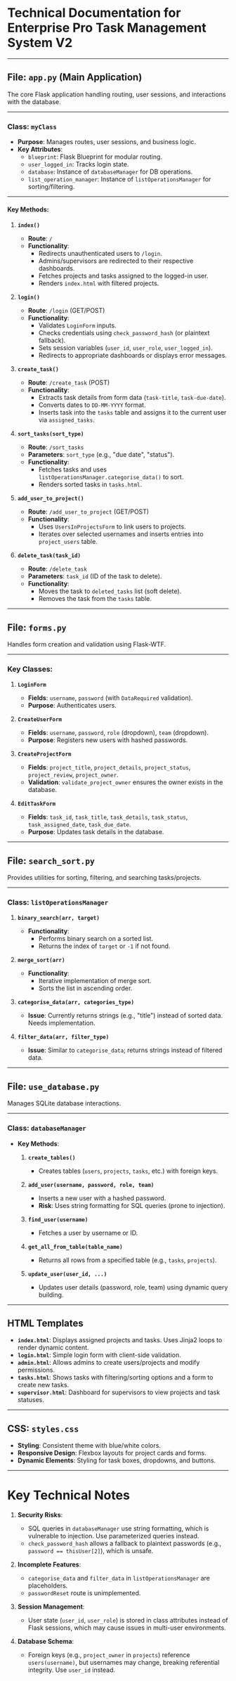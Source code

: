 # Technical Documentation for Enterprise Pro Task Management System V2

---

## **File: `app.py` (Main Application)**
The core Flask application handling routing, user sessions, and interactions with the database.

---

### **Class: `myClass`**
- **Purpose**: Manages routes, user sessions, and business logic.
- **Key Attributes**:
  - `blueprint`: Flask Blueprint for modular routing.
  - `user_logged_in`: Tracks login state.
  - `database`: Instance of `databaseManager` for DB operations.
  - `list_operation_manager`: Instance of `listOperationsManager` for sorting/filtering.

---

#### **Key Methods**:
1. **`index()`**  
   - **Route**: `/`  
   - **Functionality**:  
     - Redirects unauthenticated users to `/login`.  
     - Admins/supervisors are redirected to their respective dashboards.  
     - Fetches projects and tasks assigned to the logged-in user.  
     - Renders `index.html` with filtered projects.  

2. **`login()`**  
   - **Route**: `/login` (GET/POST)  
   - **Functionality**:  
     - Validates `LoginForm` inputs.  
     - Checks credentials using `check_password_hash` (or plaintext fallback).  
     - Sets session variables (`user_id`, `user_role`, `user_logged_in`).  
     - Redirects to appropriate dashboards or displays error messages.  

3. **`create_task()`**  
   - **Route**: `/create_task` (POST)  
   - **Functionality**:  
     - Extracts task details from form data (`task-title`, `task-due-date`).  
     - Converts dates to `DD-MM-YYYY` format.  
     - Inserts task into the `tasks` table and assigns it to the current user via `assigned_tasks`.  

4. **`sort_tasks(sort_type)`**  
   - **Route**: `/sort_tasks`  
   - **Parameters**: `sort_type` (e.g., "due date", "status").  
   - **Functionality**:  
     - Fetches tasks and uses `listOperationsManager.categorise_data()` to sort.  
     - Renders sorted tasks in `tasks.html`.  

5. **`add_user_to_project()`**  
   - **Route**: `/add_user_to_project` (GET/POST)  
   - **Functionality**:  
     - Uses `UsersInProjectsForm` to link users to projects.  
     - Iterates over selected usernames and inserts entries into `project_users` table.  

6. **`delete_task(task_id)`**  
   - **Route**: `/delete_task`  
   - **Parameters**: `task_id` (ID of the task to delete).  
   - **Functionality**:  
     - Moves the task to `deleted_tasks` list (soft delete).  
     - Removes the task from the `tasks` table.  

---

## **File: `forms.py`**
Handles form creation and validation using Flask-WTF.

---

### **Key Classes**:
1. **`LoginForm`**  
   - **Fields**: `username`, `password` (with `DataRequired` validation).  
   - **Purpose**: Authenticates users.  

2. **`CreateUserForm`**  
   - **Fields**: `username`, `password`, `role` (dropdown), `team` (dropdown).  
   - **Purpose**: Registers new users with hashed passwords.  

3. **`CreateProjectForm`**  
   - **Fields**: `project_title`, `project_details`, `project_status`, `project_review`, `project_owner`.  
   - **Validation**: `validate_project_owner` ensures the owner exists in the database.  

4. **`EditTaskForm`**  
   - **Fields**: `task_id`, `task_title`, `task_details`, `task_status`, `task_assigned_date`, `task_due_date`.  
   - **Purpose**: Updates task details in the database.  

---

## **File: `search_sort.py`**
Provides utilities for sorting, filtering, and searching tasks/projects.

---

### **Class: `listOperationsManager`**
1. **`binary_search(arr, target)`**  
   - **Functionality**:  
     - Performs binary search on a sorted list.  
     - Returns the index of `target` or `-1` if not found.  

2. **`merge_sort(arr)`**  
   - **Functionality**:  
     - Iterative implementation of merge sort.  
     - Sorts the list in ascending order.  

3. **`categorise_data(arr, categories_type)`**  
   - **Issue**: Currently returns strings (e.g., "title") instead of sorted data. Needs implementation.  

4. **`filter_data(arr, filter_type)`**  
   - **Issue**: Similar to `categorise_data`; returns strings instead of filtered data.  

---

## **File: `use_database.py`**
Manages SQLite database interactions.

---

### **Class: `databaseManager`**
- **Key Methods**:  
  1. **`create_tables()`**  
     - Creates tables (`users`, `projects`, `tasks`, etc.) with foreign keys.  

  2. **`add_user(username, password, role, team)`**  
     - Inserts a new user with a hashed password.  
     - **Risk**: Uses string formatting for SQL queries (prone to injection).  

  3. **`find_user(username)`**  
     - Fetches a user by username or ID.  

  4. **`get_all_from_table(table_name)`**  
     - Returns all rows from a specified table (e.g., `tasks`, `projects`).  

  5. **`update_user(user_id, ...)`**  
     - Updates user details (password, role, team) using dynamic query building.  

---

## **HTML Templates**
- **`index.html`**: Displays assigned projects and tasks. Uses Jinja2 loops to render dynamic content.  
- **`login.html`**: Simple login form with client-side validation.  
- **`admin.html`**: Allows admins to create users/projects and modify permissions.  
- **`tasks.html`**: Shows tasks with filtering/sorting options and a form to create new tasks.  
- **`supervisor.html`**: Dashboard for supervisors to view projects and task statuses.  

---

## **CSS: `styles.css`**
- **Styling**: Consistent theme with blue/white colors.  
- **Responsive Design**: Flexbox layouts for project cards and forms.  
- **Dynamic Elements**: Styling for task boxes, dropdowns, and buttons.  

---

# **Key Technical Notes**
1. **Security Risks**:  
   - SQL queries in `databaseManager` use string formatting, which is vulnerable to injection. Use parameterized queries instead.  
   - `check_password_hash` allows a fallback to plaintext passwords (e.g., `password == thisUser[2]`), which is unsafe.  

2. **Incomplete Features**:  
   - `categorise_data` and `filter_data` in `listOperationsManager` are placeholders.  
   - `passwordReset` route is unimplemented.  

3. **Session Management**:  
   - User state (`user_id`, `user_role`) is stored in class attributes instead of Flask sessions, which may cause issues in multi-user environments.  

4. **Database Schema**:  
   - Foreign keys (e.g., `project_owner` in `projects`) reference `users(username)`, but usernames may change, breaking referential integrity. Use `user_id` instead.  